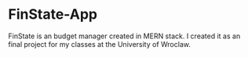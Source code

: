 # FinState-App

FinState is an budget manager created in MERN stack. I created it as an final project for my classes at the University of Wroclaw.
